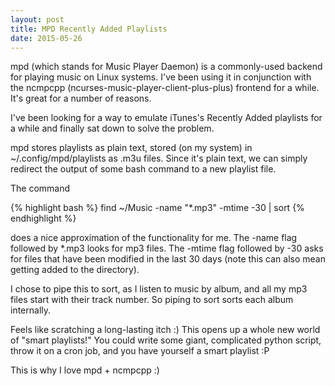 ```yaml
---
layout: post
title: MPD Recently Added Playlists
date: 2015-05-26
---
```


mpd (which stands for Music Player Daemon) is a commonly-used backend for playing music on Linux systems. I've been using it in conjunction with the ncmpcpp (ncurses-music-player-client-plus-plus) frontend for a while. It's great for a number of reasons.

I've been looking for a way to emulate iTunes's Recently Added playlists for a while and finally sat down to solve the problem.

mpd stores playlists as plain text, stored (on my system) in ~/.config/mpd/playlists as .m3u files. Since it's plain text, we can simply redirect the output of some bash command to a new playlist file.

The command

{% highlight bash %}
find ~/Music -name "*.mp3" -mtime -30 | sort
{% endhighlight %}

does a nice approximation of the functionality for me. The -name flag followed by *.mp3 looks for mp3 files. The -mtime flag followed by -30 asks for files that have been modified in the last 30 days (note this can also mean getting added to the directory).

I chose to pipe this to sort, as I listen to music by album, and all my mp3 files start with their track number. So piping to sort sorts each album internally.

Feels like scratching a long-lasting itch :) This opens up a whole new world of "smart playlists!" You could write some giant, complicated python script, throw it on a cron job, and you have yourself a smart playlist :P

This is why I love mpd + ncmpcpp :)
